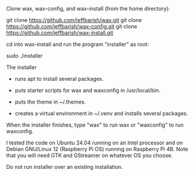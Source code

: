 Clone wax, wax-config, and wax-install (from the home directory):

git clone https://github.com/jeffbarish/wax.git
git clone https://github.com/jeffbarish/wax-config.git
git clone https://github.com/jeffbarish/wax-install.git

cd into wax-install and run the program "installer" as root:

sudo ./installer

The installer

- runs apt to install several packages. 

- puts starter scripts for wax and waxconfig in /usr/local/bin.

- puts the theme in ~/.themes.

- creates a virtual environment in ~/.venv and installs several packages.

When the installer finishes, type "wax" to run wax or "waxconfig" to run waxconfig.

I tested the code on Ubuntu 24.04 running on an Intel processor and on Debian GNU/Linux 12 (Raspberry Pi OS) running on Raspberry Pi 4B. Note that you will need GTK and GStreamer on whatever OS you choose.

Do not run installer over an existing installation.
